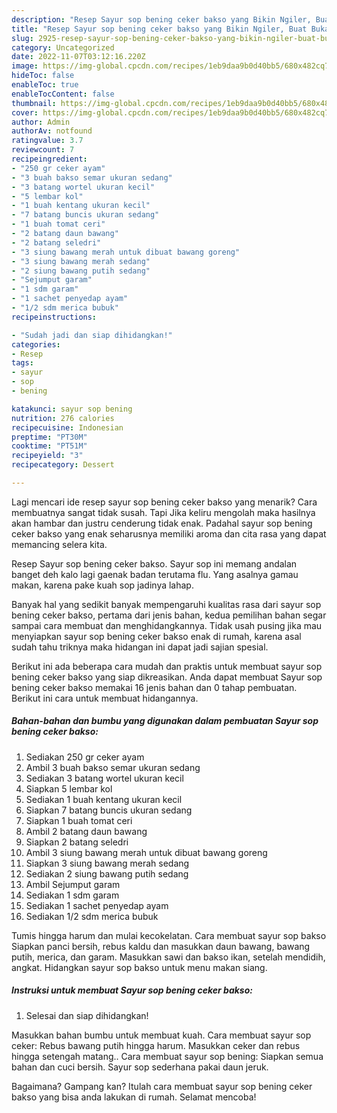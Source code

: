 ```yaml
---
description: "Resep Sayur sop bening ceker bakso yang Bikin Ngiler, Buat Buka Puasa Bikin Ngiler"
title: "Resep Sayur sop bening ceker bakso yang Bikin Ngiler, Buat Buka Puasa Bikin Ngiler"
slug: 2925-resep-sayur-sop-bening-ceker-bakso-yang-bikin-ngiler-buat-buka-puasa-bikin-ngiler
category: Uncategorized
date: 2022-11-07T03:12:16.220Z
image: https://img-global.cpcdn.com/recipes/1eb9daa9b0d40bb5/680x482cq70/sayur-sop-bening-ceker-bakso-foto-resep-utama.jpg
hideToc: false
enableToc: true
enableTocContent: false
thumbnail: https://img-global.cpcdn.com/recipes/1eb9daa9b0d40bb5/680x482cq70/sayur-sop-bening-ceker-bakso-foto-resep-utama.jpg
cover: https://img-global.cpcdn.com/recipes/1eb9daa9b0d40bb5/680x482cq70/sayur-sop-bening-ceker-bakso-foto-resep-utama.jpg
author: Admin
authorAv: notfound
ratingvalue: 3.7
reviewcount: 7
recipeingredient:
- "250 gr ceker ayam"
- "3 buah bakso semar ukuran sedang"
- "3 batang wortel ukuran kecil"
- "5 lembar kol"
- "1 buah kentang ukuran kecil"
- "7 batang buncis ukuran sedang"
- "1 buah tomat ceri"
- "2 batang daun bawang"
- "2 batang seledri"
- "3 siung bawang merah untuk dibuat bawang goreng"
- "3 siung bawang merah sedang"
- "2 siung bawang putih sedang"
- "Sejumput garam"
- "1 sdm garam"
- "1 sachet penyedap ayam"
- "1/2 sdm merica bubuk"
recipeinstructions:

- "Sudah jadi dan siap dihidangkan!"
categories:
- Resep
tags:
- sayur
- sop
- bening

katakunci: sayur sop bening 
nutrition: 276 calories
recipecuisine: Indonesian
preptime: "PT30M"
cooktime: "PT51M"
recipeyield: "3"
recipecategory: Dessert

---
```



Lagi mencari ide resep sayur sop bening ceker bakso yang menarik? Cara membuatnya sangat tidak susah. Tapi Jika keliru mengolah maka hasilnya akan hambar dan justru cenderung tidak enak. Padahal sayur sop bening ceker bakso yang enak seharusnya memiliki aroma dan cita rasa yang dapat memancing selera kita.


Resep Sayur sop bening ceker bakso. Sayur sop ini memang andalan banget deh kalo lagi gaenak badan terutama flu. Yang asalnya gamau makan, karena pake kuah sop jadinya lahap.

Banyak hal yang sedikit banyak mempengaruhi kualitas rasa dari sayur sop bening ceker bakso, pertama dari jenis bahan, kedua pemilihan bahan segar sampai cara membuat dan menghidangkannya. Tidak usah pusing jika mau menyiapkan sayur sop bening ceker bakso enak di rumah, karena asal sudah tahu triknya maka hidangan ini dapat jadi sajian spesial.


Berikut ini ada beberapa cara mudah dan praktis untuk membuat sayur sop bening ceker bakso yang siap dikreasikan. Anda dapat membuat Sayur sop bening ceker bakso memakai 16 jenis bahan dan 0 tahap pembuatan. Berikut ini cara untuk membuat hidangannya.

<!--inarticleads1-->

##### Bahan-bahan dan bumbu yang digunakan dalam pembuatan Sayur sop bening ceker bakso:

1. Sediakan 250 gr ceker ayam
1. Ambil 3 buah bakso semar ukuran sedang
1. Sediakan 3 batang wortel ukuran kecil
1. Siapkan 5 lembar kol
1. Sediakan 1 buah kentang ukuran kecil
1. Siapkan 7 batang buncis ukuran sedang
1. Siapkan 1 buah tomat ceri
1. Ambil 2 batang daun bawang
1. Siapkan 2 batang seledri
1. Ambil 3 siung bawang merah untuk dibuat bawang goreng
1. Siapkan 3 siung bawang merah sedang
1. Sediakan 2 siung bawang putih sedang
1. Ambil Sejumput garam
1. Sediakan 1 sdm garam
1. Sediakan 1 sachet penyedap ayam
1. Sediakan 1/2 sdm merica bubuk


Tumis hingga harum dan mulai kecokelatan. Cara membuat sayur sop bakso Siapkan panci bersih, rebus kaldu dan masukkan daun bawang, bawang putih, merica, dan garam. Masukkan sawi dan bakso ikan, setelah mendidih, angkat. Hidangkan sayur sop bakso untuk menu makan siang. 

<!--inarticleads2-->

##### Instruksi untuk membuat Sayur sop bening ceker bakso:


1. Selesai dan siap dihidangkan!

Masukkan bahan bumbu untuk membuat kuah. Cara membuat sayur sop ceker: Rebus bawang putih hingga harum. Masukkan ceker dan rebus hingga setengah matang.. Cara membuat sayur sop bening: Siapkan semua bahan dan cuci bersih. Sayur sop sederhana pakai daun jeruk. 

Bagaimana? Gampang kan? Itulah cara membuat sayur sop bening ceker bakso yang bisa anda lakukan di rumah. Selamat mencoba!
